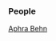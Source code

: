 <param ve-config 
       title="17th Century Kent"
       banner="/images/banners/17c.jpg"
       layout="index">

### People

[Aphra Behn](17c-behn-biography)  
